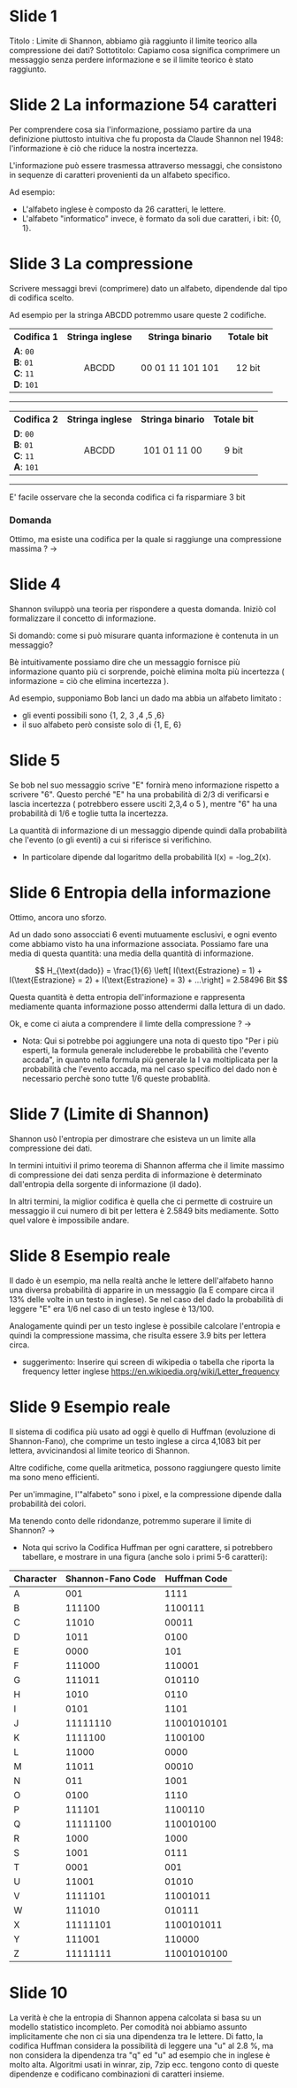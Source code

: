# Slide 1

Titolo : Limite di Shannon, abbiamo già raggiunto il limite teorico alla compressione dei dati?
Sottotitolo: Capiamo cosa significa comprimere un messaggio senza perdere informazione e se il limite teorico è stato raggiunto.

# Slide 2 La informazione 54 caratteri

Per comprendere cosa sia l'informazione, possiamo partire da una definizione piuttosto intuitiva che fu proposta da Claude Shannon nel 1948: l'informazione è ciò che riduce la nostra incertezza.

L'informazione può essere trasmessa attraverso messaggi, che consistono in sequenze di caratteri provenienti da un alfabeto specifico.

Ad esempio:

- L'alfabeto inglese è composto da 26 caratteri, le lettere.
- L'alfabeto "informatico" invece, è formato da soli due caratteri, i bit: {0, 1}.


# Slide 3 La compressione

Scrivere messaggi brevi (comprimere) dato un alfabeto, dipendende dal tipo di codifica scelto.

Ad esempio per la stringa ABCDD potremmo usare queste 2 codifiche.

<table>
<tr>
  <th style="text-align:left;">Codifica 1</th>
  <th style="text-align:center;">Stringa inglese</th>
 <th style="text-align:center;">Stringa binario</th>
  <th style="text-align:center;">Totale bit</th>
</tr>
  <td>
    <strong>A</strong>: <code>00</code><br>
    <strong>B</strong>: <code>01</code><br>
    <strong>C</strong>: <code>11</code><br>
    <strong>D</strong>: <code>101</code>
  </td>
  <td style="text-align:center;">
    ABCDD<br>
  </td>
 <td style="text-align:center;">
    00 01 11 101 101<br>
  </td>
 
  <td style="text-align:center;">
    12 bit
  </td>
</tr>
</table>

---


<table>
<tr>
  <th style="text-align:left;">Codifica 2</th>
  <th style="text-align:center;">Stringa inglese</th>
 <th style="text-align:center;">Stringa binario</th>
  <th style="text-align:center;">Totale bit</th>
</tr>
  <td>
    <strong>D</strong>: <code>00</code><br>
    <strong>B</strong>: <code>01</code><br>
    <strong>C</strong>: <code>11</code><br>
    <strong>A</strong>: <code>101</code>
  </td>
  <td style="text-align:center;">
    ABCDD <br>
  </td> 
 <td style="text-align:center;">
    101 01 11 00<br>
  </td>
  <td style="text-align:center;">
    9 bit
  </td>
</tr>
</table>


---

E' facile osservare che la seconda codifica ci fa risparmiare 3 bit

### Domanda

Ottimo, ma esiste una codifica per la quale si raggiunge una compressione massima ? ->

# Slide 4

Shannon sviluppò una teoria per rispondere a questa domanda. Iniziò col formalizzare il concetto di informazione. 

Si domandò: come si può misurare quanta informazione è contenuta in un messaggio?

Bè intuitivamente possiamo dire che un messaggio fornisce più informazione quanto più ci sorprende, poichè elimina molta più incertezza ( informazione = ciò che elimina incertezza ).

Ad esempio, supponiamo Bob lanci un dado ma abbia un alfabeto limitato :

- gli eventi possibili sono {1, 2, 3 ,4 ,5 ,6}
- il suo alfabeto però consiste solo di {1, E, 6}


# Slide 5
Se bob nel suo messaggio scrive "E" fornirà meno informazione rispetto a scrivere "6". Questo perché "E" ha una probabilità di 2/3 di verificarsi e lascia incertezza ( potrebbero essere usciti 2,3,4 o 5 ), mentre "6" ha una probabilità di 1/6 e toglie tutta la incertezza.

La quantità di informazione di un messaggio dipende quindi dalla probabilità che l'evento (o gli eventi) a cui si riferisce si verifichino.

- In particolare dipende dal logaritmo della probabilità I(x) = -log_2(x).

# Slide 6 Entropia della informazione

Ottimo, ancora uno sforzo. 

Ad un dado sono assocciati 6 eventi mutuamente esclusivi, e ogni evento come abbiamo visto ha una informazione associata. Possiamo fare una media di questa quantità: una media della quantità di informazione.

$$
H_{\text{dado}} = \frac{1}{6} \left[ I(\text{Estrazione} = 1) + I(\text{Estrazione} = 2) + I(\text{Estrazione} = 3) + ...\right] = 2.58496 Bit
$$

Questa quantità è detta entropia dell'informazione e rappresenta mediamente quanta informazione posso attendermi dalla lettura di un dado.

Ok, e come ci aiuta a comprendere il limte della compressione ? ->

- Nota: Qui si potrebbe poi aggiungere una nota di questo tipo "Per i più esperti, la formula generale includerebbe le probabilità che l'evento accada", in quanto nella formula più generale la I va moltiplicata per la probabilità che l'evento accada, ma nel caso specifico del dado non è necessario perchè sono tutte 1/6 queste probablità. 



# Slide 7 (Limite di Shannon)

Shannon usò l'entropia per dimostrare che esisteva un un limite alla compressione dei dati. 

In termini intuitivi il primo teorema di Shannon afferma che il limite massimo di compressione dei dati senza perdita di informazione è determinato dall'entropia della sorgente di informazione (il dado). 

In altri termini, la miglior codifica è quella che ci permette di costruire un messaggio il cui numero di bit per lettera è 2.5849 bits mediamente. Sotto quel valore è impossibile andare.


# Slide 8 Esempio reale

Il dado è un esempio, ma nella realtà anche le lettere dell'alfabeto hanno una diversa probabilità di apparire in un messaggio (la E compare circa il 13% delle volte in un testo in inglese).
Se nel caso del dado la probabilità di leggere "E" era 1/6 nel caso di un testo inglese è 13/100.

Analogamente quindi per un testo inglese è possibile calcolare l'entropia e quindi la compressione massima, che risulta essere 3.9 bits per lettera circa. 

- suggerimento: Inserire qui screen di wikipedia o tabella che riporta la frequency letter inglese https://en.wikipedia.org/wiki/Letter_frequency 

# Slide 9 Esempio reale

Il sistema di codifica più usato ad oggi è quello di Huffman (evoluzione di Shannon-Fano), che comprime un testo inglese a circa 4,1083 bit per lettera, avvicinandosi al limite teorico di Shannon.

Altre codifiche, come quella aritmetica, possono raggiungere questo limite ma sono meno efficienti. 

Per un'immagine, l'"alfabeto" sono i pixel, e la compressione dipende dalla probabilità dei colori.

Ma tenendo conto delle ridondanze, potremmo superare il limite di Shannon? ->

- Nota qui scrivo la Codifica Huffman per ogni carattere, si potrebbero tabellare, e mostrare in una figura (anche solo i primi 5-6 caratteri):

  
| Character | Shannon-Fano Code | Huffman Code |
|-----------|-------------------|--------------|
| A         | 001               | 1111         |
| B         | 111100            | 1100111      |
| C         | 11010             | 00011        |
| D         | 1011              | 0100         |
| E         | 0000              | 101          |
| F         | 111000            | 110001       |
| G         | 111011            | 010110       |
| H         | 1010              | 0110         |
| I         | 0101              | 1101         |
| J         | 11111110          | 11001010101  |
| K         | 1111100           | 1100100      |
| L         | 11000             | 0000         |
| M         | 11011             | 00010        |
| N         | 011               | 1001         |
| O         | 0100              | 1110         |
| P         | 111101            | 1100110      |
| Q         | 11111100          | 110010100    |
| R         | 1000              | 1000         |
| S         | 1001              | 0111         |
| T         | 0001              | 001          |
| U         | 11001             | 01010        |
| V         | 1111101           | 11001011     |
| W         | 111010            | 010111       |
| X         | 11111101          | 1100101011   |
| Y         | 111001            | 110000       |
| Z         | 11111111          | 11001010100  |



# Slide 10

La verità è che la entropia di Shannon appena calcolata si basa su un modello statistico incompleto. Per comodità noi abbiamo assunto implicitamente che non ci sia una dipendenza tra le lettere. Di fatto, la codifica Huffman considera la possibilità di leggere una "u" al 2.8 %, ma non considera la dipendenza tra "q" ed "u" ad esempio che in inglese è molto alta. Algoritmi usati in winrar, zip, 7zip ecc. tengono conto di queste dipendenze e codificano combinazioni di caratteri insieme.

 
